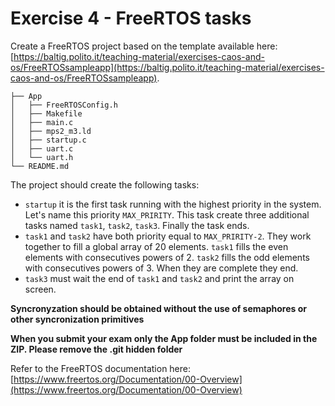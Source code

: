 # Exercise 4 - FreeRTOS tasks

Create a FreeRTOS project based on the template available here: [https://baltig.polito.it/teaching-material/exercises-caos-and-os/FreeRTOSsampleapp](https://baltig.polito.it/teaching-material/exercises-caos-and-os/FreeRTOSsampleapp).

```
├── App
│   ├── FreeRTOSConfig.h
│   ├── Makefile
│   ├── main.c
│   ├── mps2_m3.ld
│   ├── startup.c
│   ├── uart.c
│   └── uart.h
└── README.md
```

The project should create the following tasks:

* `startup` it is the first task running with the highest priority in the system. Let's name this priority `MAX_PRIRITY`. This task create three additional tasks named `task1`, `task2`, `task3`. Finally the task ends.
* `task1` and `task2` have both priority equal to `MAX_PRIRITY-2`. They work together to fill a global array of 20 elements. `task1` fills the even elements with consecutives powers of 2. `task2` fills the odd elements with consecutives powers of 3. When they are complete they end.
* `task3` must wait the end of `task1` and `task2` and print the array on screen. 

**Syncronyzation should be obtained without the use of semaphores or other syncronization primitives**

**When you submit your exam only the App folder must be included in the ZIP. Please remove the .git hidden folder**

Refer to the FreeRTOS documentation here: [https://www.freertos.org/Documentation/00-Overview](https://www.freertos.org/Documentation/00-Overview)
